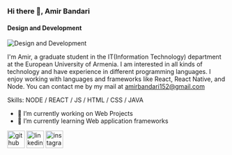 ### Hi there 👋, Amir Bandari
#### Design and Development
![Design and Development](https://www.simpleimageresizer.com/_uploads/photos/54d7022a/AMIRdev_2_30.jpgev_1_50.jpg)

I'm Amir, a graduate student in the IT(Information Technology) department at the European University of Armenia. I am interested in all kinds of technology and have experience in different programming languages.
I enjoy working with languages and frameworks like React, React Native, and Node. You can contact me by my mail at amirbandari152@gmail.com

Skills: NODE / REACT / JS / HTML / CSS / JAVA 

- 🔭 I’m currently working on Web Projects 
- 🌱 I’m currently learning Web application frameworks 


[<img src='https://cdn.jsdelivr.net/npm/simple-icons@3.0.1/icons/github.svg' alt='github' height='40'>](https://github.com/AmirBandarii)  [<img src='https://cdn.jsdelivr.net/npm/simple-icons@3.0.1/icons/linkedin.svg' alt='linkedin' height='40'>](https://www.linkedin.com/in/amir-bandari-20/)  [<img src='https://cdn.jsdelivr.net/npm/simple-icons@3.0.1/icons/instagram.svg' alt='instagram' height='40'>](https://www.instagram.com/amir._bandari/)  
